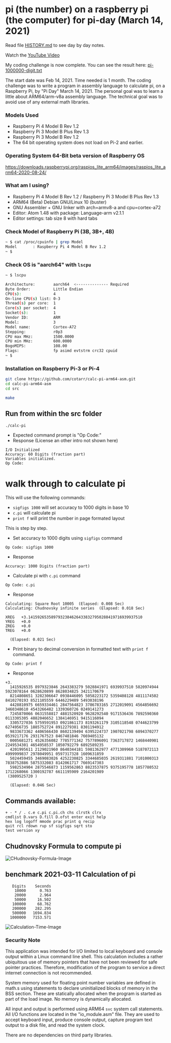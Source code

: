 # pi (the number) on a raspberry pi (the computer) for pi-day (March 14, 2021)

Read file [HISTORY.md](../master/HISTORY.md) to see day by day notes.

Watch the [YouTube Video](https://www.youtube.com/watch?v=Czo20LnoEDs)

My coding challenge is now complete.
You can see the result here: [pi-1000000-digit.txt](../master/output-example/pi-1000000-digit.txt)


The start date was Feb 14, 2021. Time needed is 1 month.
The coding challenge was to write a program in assembly language to calculate pi,
on a Raspberry Pi, by "Pi Day" March 14, 2021.
The personal goal was to learn a little about ARM64/arm-v8a assembly language.
The technical goal was to avoid use of any external math libraries.

### Models Used

- Raspberry Pi 4 Model B Rev 1.2
- Raspberry Pi 3 Model B Plus Rev 1.3
- Raspberry Pi 3 Model B Rev 1.2
- The 64 bit operating system does not load on Pi-2 and earlier.

### Operating System 64-Bit beta version of Raspberry OS

https://downloads.raspberrypi.org/raspios_lite_arm64/images/raspios_lite_arm64-2020-08-24/

### What am I using?

- Raspberry Pi 4 Model B Rev 1.2 / Raspberry Pi 3 Model B Plus Rev 1.3
- ARM64 (Beta) Debian GNU/Linux 10 (buster)
- GNU Assembler + GNU linker with arch=armv8-a and cpu=cortex-a72
- Editor: Atom 1.48 with package: Language-arm v2.1.1
- Editor settings: tab size 8 with hard tabs

### Check Model of Raspberry Pi (3B, 3B+, 4B)

```bash
~ $ cat /proc/cpuinfo | grep Model
Model		: Raspberry Pi 4 Model B Rev 1.2
~ $
```

### Check OS is "aarch64" with `lscpu`
```bash
~ $ lscpu

Architecture:        aarch64  <-------------- Required
Byte Order:          Little Endian
CPU(s):              4
On-line CPU(s) list: 0-3
Thread(s) per core:  1
Core(s) per socket:  4
Socket(s):           1
Vendor ID:           ARM
Model:               3
Model name:          Cortex-A72
Stepping:            r0p3
CPU max MHz:         1500.0000
CPU min MHz:         600.0000
BogoMIPS:            108.00
Flags:               fp asimd evtstrm crc32 cpuid
~ $
```


### Installation on Raspberry Pi-3 or Pi-4

```bash
git clone https://github.com/cotarr/calc-pi-arm64-asm.git
cd calc-pi-arm64-asm
cd src

make
```


## Run from within the src folder

```bash
./calc-pi
```

- Expected command prompt is "Op Code:"
- Response (License an other intro not shown here)

```
I/O Initialized
Accuracy: 60 Digits (fraction part)
Variables initialized.
Op Code:
```

# walk through to calculate pi

This will use the following commands:

- `sigfigs 1000` will set accuracy to 1000 digits in base 10
- `c.pi` will calculate pi
- `print f` will print the number in page formated layout

This is step by step.

- Set accuracy to 1000 digits using `sigfigs` command

```
Op Code: sigfigs 1000
```
- Response

```
Accuracy: 1000 Digits (fraction part)
```

- Calculate pi with `c.pi` command

```
Op Code: c.pi
```
- Response

```
Calculating: Square Root 10005  (Elapsed: 0.008 Sec)
Calculating: Chudnovsky infinite series  (Elapsed: 0.018 Sec)

XREG   +3.14159265358979323846264338327950288419716939937510
YREG   +0.0
ZREG   +0.0
TREG   +0.0

  (Elapsed: 0.021 Sec)
```

- Print binary to decimal conversion in formatted text with `print f` command.

```
Op Code: print f
```
- Response

```
+3.
  1415926535 8979323846 2643383279 5028841971 6939937510 5820974944 5923078164 0628620899 8628034825 3421170679
  8214808651 3282306647 0938446095 5058223172 5359408128 4811174502 8410270193 8521105559 6446229489 5493038196
  4428810975 6659334461 2847564823 3786783165 2712019091 4564856692 3460348610 4543266482 1339360726 0249141273
  7245870066 0631558817 4881520920 9628292540 9171536436 7892590360 0113305305 4882046652 1384146951 9415116094
  3305727036 5759591953 0921861173 8193261179 3105118548 0744623799 6274956735 1885752724 8912279381 8301194912
  9833673362 4406566430 8602139494 6395224737 1907021798 6094370277 0539217176 2931767523 8467481846 7669405132
  0005681271 4526356082 7785771342 7577896091 7363717872 1468440901 2249534301 4654958537 1050792279 6892589235
  4201995611 2129021960 8640344181 5981362977 4771309960 5187072113 4999999837 2978049951 0597317328 1609631859
  5024459455 3469083026 4252230825 3344685035 2619311881 7101000313 7838752886 5875332083 8142061717 7669147303
  5982534904 2875546873 1159562863 8823537875 9375195778 1857780532 1712268066 1300192787 6611195909 2164201989
 (3809525720 )

  (Elapsed: 0.046 Sec)
```

## Commands available:

```
+ - * / . c.e c.pi c.pi.ch chs clrstk clrx
cmdlist D.vars D.fill D.ofst enter exit help
hex log logoff mmode prac print q recip
quit rcl rdown rup sf sigfigs sqrt sto
test version xy
```

## Chudnovsky Formula to compute pi

![CHudnovsky-Formula-Image](https://github.com/cotarr/calc-pi-arm64-asm/blob/main/images/Chudnovskyformula.jpg?raw=true)

## benchmark 2021-03-11 Calculation of pi

```
   Digits    Seconds
    10000      0.763
    20000      2.964
    50000     16.502
   100000     68.762
   200000    282.295
   500000   1694.834
  1000000   7153.571
```

![Calculation-Time-Image](https://github.com/cotarr/calc-pi-arm64-asm/blob/main/images/pi-calc-time.png?raw=true)


### Security Note

This application was intended for I/O limited to local keyboard and console output
within a Linux command line shell. This calculation includes a rather ubiquitous
use of memory pointers that have not been reviewed for safe pointer practices.
Therefore, modification of the program to service a direct internet connection
is not recommended.

System memory used for floating point number variables are defined in
math.s using statements to declare uninitialized blocks of memory
in the BSS section. These are statically allocated when the program is
started as part of the load image. No memory is dynamically allocated.

All input and output is performed using ARM64 `svc` system call statements.
All I/O functions are located in the "io_module.asm" file.
They are used to accept keyboard input, produce console output, capture
program text output to a disk file, and read the system clock.

There are no dependencies on third party libraries.

